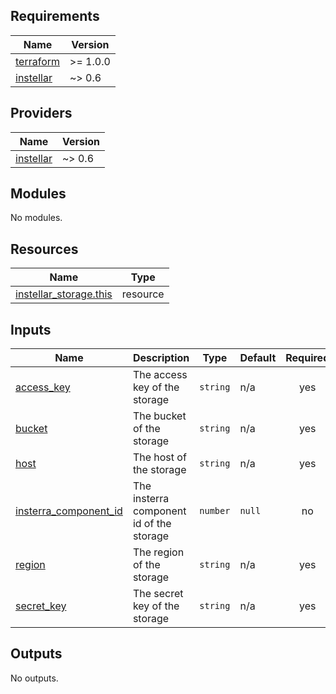 <!-- BEGIN_TF_DOCS -->
## Requirements

| Name | Version |
|------|---------|
| <a name="requirement_terraform"></a> [terraform](#requirement\_terraform) | >= 1.0.0 |
| <a name="requirement_instellar"></a> [instellar](#requirement\_instellar) | ~> 0.6 |

## Providers

| Name | Version |
|------|---------|
| <a name="provider_instellar"></a> [instellar](#provider\_instellar) | ~> 0.6 |

## Modules

No modules.

## Resources

| Name | Type |
|------|------|
| [instellar_storage.this](https://registry.terraform.io/providers/upmaru/instellar/latest/docs/resources/storage) | resource |

## Inputs

| Name | Description | Type | Default | Required |
|------|-------------|------|---------|:--------:|
| <a name="input_access_key"></a> [access\_key](#input\_access\_key) | The access key of the storage | `string` | n/a | yes |
| <a name="input_bucket"></a> [bucket](#input\_bucket) | The bucket of the storage | `string` | n/a | yes |
| <a name="input_host"></a> [host](#input\_host) | The host of the storage | `string` | n/a | yes |
| <a name="input_insterra_component_id"></a> [insterra\_component\_id](#input\_insterra\_component\_id) | The insterra component id of the storage | `number` | `null` | no |
| <a name="input_region"></a> [region](#input\_region) | The region of the storage | `string` | n/a | yes |
| <a name="input_secret_key"></a> [secret\_key](#input\_secret\_key) | The secret key of the storage | `string` | n/a | yes |

## Outputs

No outputs.
<!-- END_TF_DOCS -->